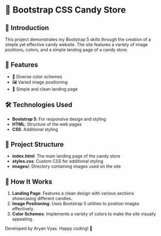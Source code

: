 # 🍬 Bootstrap CSS Candy Store

## 🚀 Introduction

This project demonstrates my Bootstrap 5 skills through the creation of a simple yet effective candy website. 
The site features a variety of image positions, colors, and a simple landing page of a candy store.

## 🌟 Features

- 🎨 Diverse color schemes
- 🖼️ Varied image positioning
- 📄 Simple and clean landing page

## 🛠️ Technologies Used

- **Bootstrap 5**: For responsive design and styling
- **HTML**: Structure of the web pages
- **CSS**: Additional styling

## 📂 Project Structure

- **index.html**: The main landing page of the candy store
- **styles.css**: Custom CSS for additional styling
- **images/**: Directory containing images used on the site

## 🔧 How It Works

1. **Landing Page**: Features a clean design with various sections showcasing different candies.
2. **Image Positioning**: Uses Bootstrap 5 utilities to position images effectively.
3. **Color Schemes**: Implements a variety of colors to make the site visually appealing.

Developed by Aryan Vyas. Happy coding! 🎉
